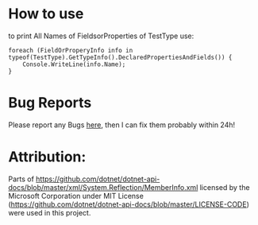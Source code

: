 # How to use
to print All Names of FieldsorProperties of TestType use:

    foreach (FieldOrProperyInfo info in typeof(TestType).GetTypeInfo().DeclaredPropertiesAndFields()) {
    	Console.WriteLine(info.Name);
    }
# Bug Reports
Please report any Bugs [here](https://github.com/TheMinefighter/PropertyOrFieldInfo/issues/new "here"), then I can fix them probably within 24h!
# Attribution:
Parts of https://github.com/dotnet/dotnet-api-docs/blob/master/xml/System.Reflection/MemberInfo.xml licensed by the Microsoft Corporation under MIT License (https://github.com/dotnet/dotnet-api-docs/blob/master/LICENSE-CODE) were used in this project.
